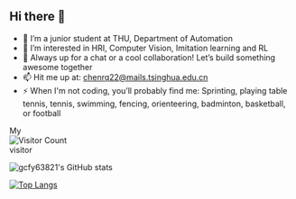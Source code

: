 ## Hi there 👋

<!--
**gcfy63821/gcfy63821** is a ✨ _special_ ✨ repository because its `README.md` (this file) appears on your GitHub profile.

Here are some ideas to get you started:

- 🔭 I’m currently working on ...
- 🌱 I’m currently learning ...
- 👯 I’m looking to collaborate on ...
- 🤔 I’m looking for help with ...
- 💬 Ask me about ...
- 📫 How to reach me: ...
- 😄 Pronouns: ...
- ⚡ Fun fact: ...
-->
- 🔭 I’m a junior student at THU, Department of Automation
- 🌱 I’m interested in HRI, Computer Vision, Imitation learning and RL
- 💬 Always up for a chat or a cool collaboration! Let’s build something awesome together
- 📫 Hit me up at: chenrq22@mails.tsinghua.edu.cn
- ⚡ When I'm not coding, you’ll probably find me: Sprinting, playing table tennis, tennis, swimming, fencing, orienteering, badminton, basketball, or football

My  
![Visitor Count](https://profile-counter.glitch.me/gcfy63821/count.svg)  
visitor

![gcfy63821's GitHub stats](https://github-readme-stats.vercel.app/api?username=gcfy63821)

[![Top Langs](https://github-readme-stats.vercel.app/api/top-langs/?username=gcfy63821&layout=compact)](https://github.com/gcfy63821/github-readme-stats)
